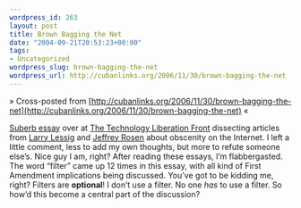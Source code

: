 ```yaml
--- 
wordpress_id: 263
layout: post
title: Brown Bagging the Net
date: "2004-09-21T20:53:23+00:00"
tags: 
- Uncategorized
wordpress_slug: brown-bagging-the-net
wordpress_url: http://cubanlinks.org/2006/11/30/brown-bagging-the-net
---
```

&raquo; Cross-posted from [http://cubanlinks.org/2006/11/30/brown-bagging-the-net](http://cubanlinks.org/2006/11/30/brown-bagging-the-net) &laquo;

<p><a href="http://www.techliberation.com/archives/014434.php">Suberb essay</a> over at <a href="http://www.techliberation.com">The Technology Liberation Front</a> dissecting articles from <a href="http://www.wired.com/wired/archive/12.09/view.html?pg=5">Larry Lessig</a> and <a href="http://www.thenewatlantis.com/archive/6/jrosen.htm">Jeffrey Rosen</a> about obscenity on the Internet.  I left a little comment, less to add my own thoughts, but more to refute someone else&#8217;s.  Nice guy I am, right?  After reading these essays, I&#8217;m flabbergasted.  The word &#8220;filter&#8221; came up 12 times in this essay, with all kind of First Amendment implications being discussed.  You&#8217;ve got to be kidding me, right?  Filters are <b>optional</b>!  I don&#8217;t use a filter.  No one <i>has</i> to use a filter.  So how&#8217;d this become a central part of the discussion?</p>
